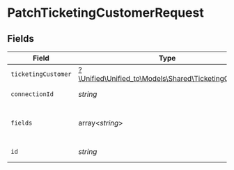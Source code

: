 # PatchTicketingCustomerRequest


## Fields

| Field                                                                                            | Type                                                                                             | Required                                                                                         | Description                                                                                      |
| ------------------------------------------------------------------------------------------------ | ------------------------------------------------------------------------------------------------ | ------------------------------------------------------------------------------------------------ | ------------------------------------------------------------------------------------------------ |
| `ticketingCustomer`                                                                              | [?\Unified\Unified_to\Models\Shared\TicketingCustomer](../../models/shared/TicketingCustomer.md) | :heavy_minus_sign:                                                                               | N/A                                                                                              |
| `connectionId`                                                                                   | *string*                                                                                         | :heavy_check_mark:                                                                               | ID of the connection                                                                             |
| `fields`                                                                                         | array<*string*>                                                                                  | :heavy_minus_sign:                                                                               | Comma-delimited fields to return                                                                 |
| `id`                                                                                             | *string*                                                                                         | :heavy_check_mark:                                                                               | ID of the Customer                                                                               |